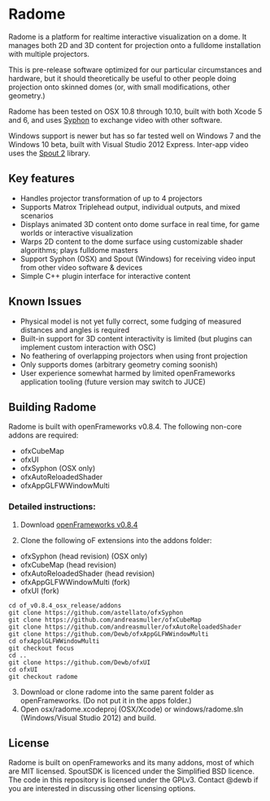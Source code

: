 Radome
======

Radome is a platform for realtime interactive visualization on a dome. It manages both 2D and 3D content
for projection onto a fulldome installation with multiple projectors.

This is pre-release software optimized for our particular circumstances and hardware, but it should
theoretically be useful to other people doing projection onto skinned domes (or, with small modifications, other geometry.)

Radome has been tested on OSX 10.8 through 10.10, built with both Xcode 5 and 6, and uses [Syphon](http://syphon.v002.info/)
to exchange video with other software.

Windows support is newer but has so far tested well on Windows 7 and the Windows 10 beta, built with
Visual Studio 2012 Express. Inter-app video uses the [Spout 2](http://spout.zeal.co/) library.

Key features
-------
* Handles projector transformation of up to 4 projectors
* Supports Matrox Triplehead output, individual outputs, and mixed scenarios 
* Displays animated 3D content onto dome surface in real time, for game worlds or interactive visualization
* Warps 2D content to the dome surface using customizable shader algorithms; plays fulldome masters
* Support Syphon (OSX) and Spout (Windows) for receiving video input from other video software & devices
* Simple C++ plugin interface for interactive content

Known Issues
-------

* Physical model is not yet fully correct, some fudging of measured distances and angles is required
* Built-in support for 3D content interactivity is limited (but plugins can implement custom interaction with OSC)
* No feathering of overlapping projectors when using front projection
* Only supports domes (arbitrary geometry coming soonish)
* User experience somewhat harmed by limited openFrameworks application tooling (future version may switch to JUCE)

Building Radome
---------------

Radome is built with openFrameworks v0.8.4.  The following non-core addons are required:
* ofxCubeMap
* ofxUI
* ofxSyphon (OSX only)
* ofxAutoReloadedShader
* ofxAppGLFWWindowMulti

### Detailed instructions:

1. Download [openFrameworks v0.8.4](http://openframeworks.cc/versions/v0.8.4/)

2. Clone the following oF extensions into the addons folder:
  * ofxSyphon (head revision) (OSX only)
  * ofxCubeMap (head revision)
  * ofxAutoReloadedShader (head revision)
  * ofxAppGLFWWindowMulti (fork)
  * ofxUI (fork)
  ```
  cd of_v0.8.4_osx_release/addons
  git clone https://github.com/astellato/ofxSyphon
  git clone https://github.com/andreasmuller/ofxCubeMap
  git clone https://github.com/andreasmuller/ofxAutoReloadedShader
  git clone https://github.com/Dewb/ofxAppGLFWWindowMulti
  cd ofxApplGLFWWindowMulti
  git checkout focus
  cd ..
  git clone https://github.com/Dewb/ofxUI
  cd ofxUI
  git checkout radome
  ```

3. Download or clone radome into the same parent folder as openFrameworks. (Do not put it in the apps folder.)
4. Open osx/radome.xcodeproj (OSX/Xcode) or windows/radome.sln (Windows/Visual Studio 2012) and build.


License
-------

Radome is built on openFrameworks and its many addons, most of which are MIT licensed. 
SpoutSDK is licenced under the Simplified BSD licence.
The code in this repository is licensed under the GPLv3. Contact @dewb if you are interested in discussing other licensing options.
